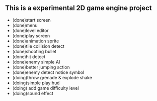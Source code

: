 ## This is a experimental 2D game engine project

* (done)start screen
* (done)menu
* (done)level editor
* (done)play screen
* (done)animation sprite
* (done)tile collision detect
* (done)shooting bullet
* (done)hit detect
* (done)enemy simple AI
* (done)better jumping action
* (done)enemy detect notice symbol 
* (doing)throw grenade & explode shake
* (doing)simple play hud
* (doing) add game difficulty level
* (doing)sound effect
